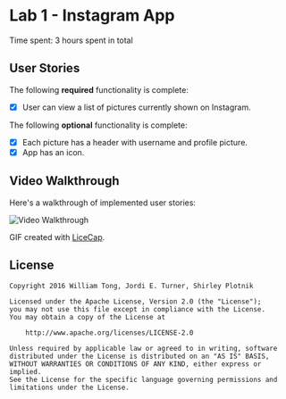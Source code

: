 # Lab 1 - Instagram App

Time spent: 3 hours spent in total

## User Stories

The following **required** functionality is complete:
- [X] User can view a list of pictures currently shown on Instagram.

The following **optional** functionality is complete:
- [X] Each picture has a header with username and profile picture.
- [X] App has an icon.

## Video Walkthrough 

Here's a walkthrough of implemented user stories:

<img src='http://i.imgur.com/y0ZESH4.gif' title='Video Walkthrough' width='' alt='Video Walkthrough' />

GIF created with [LiceCap](http://www.cockos.com/licecap/).


## License

    Copyright 2016 William Tong, Jordi E. Turner, Shirley Plotnik

    Licensed under the Apache License, Version 2.0 (the "License");
    you may not use this file except in compliance with the License.
    You may obtain a copy of the License at

        http://www.apache.org/licenses/LICENSE-2.0

    Unless required by applicable law or agreed to in writing, software
    distributed under the License is distributed on an "AS IS" BASIS,
    WITHOUT WARRANTIES OR CONDITIONS OF ANY KIND, either express or implied.
    See the License for the specific language governing permissions and
    limitations under the License.
